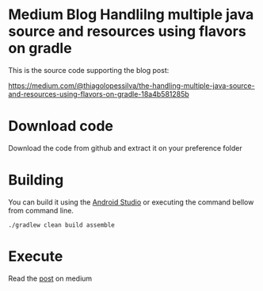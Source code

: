 # Medium Blog Handlilng multiple java source and resources using flavors on gradle
This is the source code supporting the blog post:

<https://medium.com/@thiagolopessilva/the-handling-multiple-java-source-and-resources-using-flavors-on-gradle-18a4b581285b>

# Download code

Download the code from github and extract it on your preference folder

# Building

You can build it using the [Android Studio](https://developer.android.com/studio/) or executing the command bellow from command line.

```
./gradlew clean build assemble
```

# Execute 

Read the [post](https://medium.com/@thiagolopessilva/the-handling-multiple-java-source-and-resources-using-flavors-on-gradle-18a4b581285b) on medium
